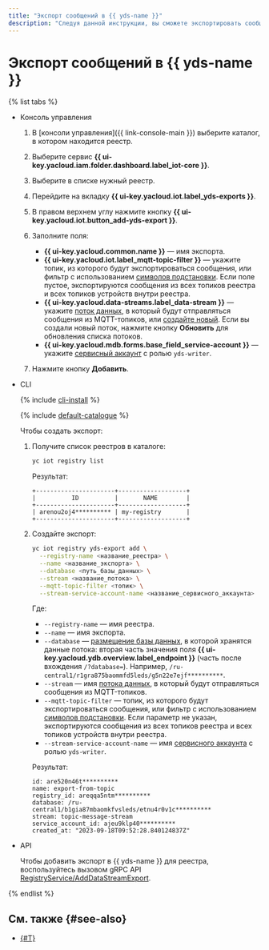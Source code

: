 ```yaml
---
title: "Экспорт сообщений в {{ yds-name }}"
description: "Следуя данной инструкции, вы сможете экспортировать сообщения в {{ yds-name }}."
---
```


# Экспорт сообщений в {{ yds-name }}

{% list tabs %}

- Консоль управления

  1. В [консоли управления]({{ link-console-main }}) выберите каталог, в котором находится реестр.
  1. Выберите сервис **{{ ui-key.yacloud.iam.folder.dashboard.label_iot-core }}**.
  1. Выберите в списке нужный реестр.
  1. Перейдите на вкладку **{{ ui-key.yacloud.iot.label_yds-exports }}**.
  1. В правом верхнем углу нажмите кнопку **{{ ui-key.yacloud.iot.button_add-yds-export }}**.
  1. Заполните поля:

     * **{{ ui-key.yacloud.common.name }}** — имя экспорта.
     * **{{ ui-key.yacloud.iot.label_mqtt-topic-filter }}** — укажите топик, из которого будут экспортироваться сообщения, или фильтр с использованием [символов подстановки](../concepts/topic/usage.md#wildcards). Если поле пустое, экспортируются сообщения из всех топиков реестра и всех топиков устройств внутри реестра.
     * **{{ ui-key.yacloud.data-streams.label_data-stream }}** — укажите [поток данных](../../data-streams/concepts/glossary.md#stream-concepts), в который будут отправляться сообщения из MQTT-топиков, или [создайте новый](../../data-streams/operations/manage-streams.md#create-data-stream). Если вы создали новый поток, нажмите кнопку **Обновить** для обновления списка потоков.
     * **{{ ui-key.yacloud.mdb.forms.base_field_service-account }}** — укажите [сервисный аккаунт](../../iam/concepts/users/service-accounts.md) с ролью `yds-writer`.

  1. Нажмите кнопку **Добавить**.

- CLI
  
  {% include [cli-install](../../_includes/cli-install.md) %}

  {% include [default-catalogue](../../_includes/default-catalogue.md) %}
  
  Чтобы создать экспорт:

  1. Получите список реестров в каталоге:

     ```bash
     yc iot registry list
     ```

     Результат:

     ```text
     +----------------------+-------------------+
     |          ID          |       NAME        |
     +----------------------+-------------------+
     | arenou2oj4********** | my-registry       |
     +----------------------+-------------------+
     ```

  1. Создайте экспорт:

     ```bash
     yc iot registry yds-export add \
       --registry-name <название_реестра> \
       --name <название_экспорта> \
       --database <путь_базы_данных> \
       --stream <название_потока> \
       --mqtt-topic-filter <топик> \
       --stream-service-account-name <название_сервисного_аккаунта>
     ```

     Где:

     * `--registry-name` — имя реестра.
     * `--name` — имя экспорта.
     * `--database` — [размещение базы данных](https://ydb.tech/ru/docs/concepts/connect#database), в которой хранятся данные потока: вторая часть значения поля **{{ ui-key.yacloud.ydb.overview.label_endpoint }}** (часть после вхождения `/?database=`). Например, `/ru-central1/r1gra875baommfd5leds/g5n22e7ejf**********`.
     * `--stream` — имя [потока данных](../../data-streams/concepts/glossary.md#stream-concepts), в который будут отправляться сообщения из MQTT-топиков.
     * `--mqtt-topic-filter` — топик, из которого будут экспортироваться сообщения, или фильтр с использованием [символов подстановки](../concepts/topic/usage.md#wildcards). Если параметр не указан, экспортируются сообщения из всех топиков реестра и всех топиков устройств внутри реестра.
     * `--stream-service-account-name` — имя [сервисного аккаунта](../../iam/concepts/users/service-accounts.md) с ролью `yds-writer`.

     Результат:

     ```text
     id: are520n46t**********
     name: export-from-topic
     registry_id: areqqa5ntm**********
     database: /ru-central1/b1gia87mbaomkfvsleds/etnu4r0v1c**********
     stream: topic-message-stream
     service_account_id: ajeu9klp40**********
     created_at: "2023-09-18T09:52:28.840124837Z"
     ```

- API

  Чтобы добавить экспорт в {{ yds-name }} для реестра, воспользуйтесь вызовом gRPC API [RegistryService/AddDataStreamExport](../api-ref/grpc/registry_service.md#AddDataStreamExport).

{% endlist %}

## См. также {#see-also}

* [{#T}](../concepts/topic/usage.md#yds-export)

